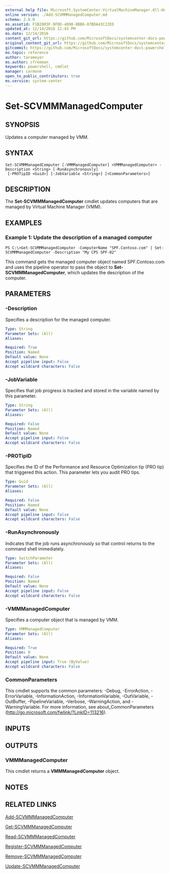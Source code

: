 ```yaml
---
external help file: Microsoft.SystemCenter.VirtualMachineManager.dll-Help.xml
online version: ./Add-SCVMMManagedComputer.md
schema: 2.0.0
ms.assetid: F1B2003F-9FDD-4098-8BB6-07BDA43C22ED
updated_at: 12/14/2016 11:43 PM
ms.date: 12/14/2016
content_git_url: https://github.com/MicrosoftDocs/systemcenter-docs-powershell/blob/master/systemcenter-cmdlets/SystemCenter2016/VirtualMachineManager/v1.0/Set-SCVMMManagedComputer.md
original_content_git_url: https://github.com/MicrosoftDocs/systemcenter-docs-powershell/blob/master/systemcenter-cmdlets/SystemCenter2016/VirtualMachineManager/v1.0/Set-SCVMMManagedComputer.md
gitcommit: https://github.com/MicrosoftDocs/systemcenter-docs-powershell/blob/96cd9bd2780eb6b78c540fa00d3b8a4313e3ed40/systemcenter-cmdlets/SystemCenter2016/VirtualMachineManager/v1.0/Set-SCVMMManagedComputer.md
ms.topic: reference
author: tarameyer
ms.author: cfreeman
keywords: powershell, cmdlet
manager: carmonm
open_to_public_contributors: true
ms.service: system-center
---
```


# Set-SCVMMManagedComputer

## SYNOPSIS
Updates a computer managed by VMM.

## SYNTAX

```
Set-SCVMMManagedComputer [-VMMManagedComputer] <VMMManagedComputer> -Description <String> [-RunAsynchronously]
 [-PROTipID <Guid>] [-JobVariable <String>] [<CommonParameters>]
```

## DESCRIPTION
The **Set-SCVMMManagedComputer** cmdlet updates computers that are managed by Virtual Machine Manager (VMM).

## EXAMPLES

### Example 1: Update the description of a managed computer
```
PS C:\>Get-SCVMMManagedComputer -ComputerName "SPF.Contoso.com" | Set-SCVMMManagedComputer -Description "My CPS SPF-02"
```

This command gets the managed computer object named SPF.Contoso.com and uses the pipeline operator to pass the object to **Set-SCVMMManagedComputer**, which updates the description of the computer.

## PARAMETERS

### -Description
Specifies a description for the managed computer.

```yaml
Type: String
Parameter Sets: (All)
Aliases: 

Required: True
Position: Named
Default value: None
Accept pipeline input: False
Accept wildcard characters: False
```

### -JobVariable
Specifies that job progress is tracked and stored in the variable named by this parameter.

```yaml
Type: String
Parameter Sets: (All)
Aliases: 

Required: False
Position: Named
Default value: None
Accept pipeline input: False
Accept wildcard characters: False
```

### -PROTipID
Specifies the ID of the Performance and Resource Optimization tip (PRO tip) that triggered this action.
This parameter lets you audit PRO tips.

```yaml
Type: Guid
Parameter Sets: (All)
Aliases: 

Required: False
Position: Named
Default value: None
Accept pipeline input: False
Accept wildcard characters: False
```

### -RunAsynchronously
Indicates that the job runs asynchronously so that control returns to the command shell immediately.

```yaml
Type: SwitchParameter
Parameter Sets: (All)
Aliases: 

Required: False
Position: Named
Default value: None
Accept pipeline input: False
Accept wildcard characters: False
```

### -VMMManagedComputer
Specifies a computer object that is managed by VMM.

```yaml
Type: VMMManagedComputer
Parameter Sets: (All)
Aliases: 

Required: True
Position: 0
Default value: None
Accept pipeline input: True (ByValue)
Accept wildcard characters: False
```

### CommonParameters
This cmdlet supports the common parameters: -Debug, -ErrorAction, -ErrorVariable, -InformationAction, -InformationVariable, -OutVariable, -OutBuffer, -PipelineVariable, -Verbose, -WarningAction, and -WarningVariable. For more information, see about_CommonParameters (http://go.microsoft.com/fwlink/?LinkID=113216).

## INPUTS

## OUTPUTS

### VMMManagedComputer
This cmdlet returns a **VMMManagedComputer** object.

## NOTES

## RELATED LINKS

[Add-SCVMMManagedComputer](xref:SystemCenter2016/VirtualMachineManager/v1.0/Add-SCVMMManagedComputer.md)

[Get-SCVMMManagedComputer](xref:SystemCenter2016/VirtualMachineManager/v1.0/Get-SCVMMManagedComputer.md)

[Read-SCVMMManagedComputer](xref:SystemCenter2016/VirtualMachineManager/v1.0/Read-SCVMMManagedComputer.md)

[Register-SCVMMManagedComputer](xref:SystemCenter2016/VirtualMachineManager/v1.0/Register-SCVMMManagedComputer.md)

[Remove-SCVMMManagedComputer](xref:SystemCenter2016/VirtualMachineManager/v1.0/Remove-SCVMMManagedComputer.md)

[Update-SCVMMManagedComputer](xref:SystemCenter2016/VirtualMachineManager/v1.0/Update-SCVMMManagedComputer.md)

